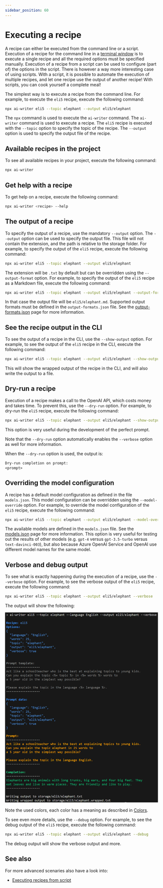 ```yaml
---
sidebar_position: 60
---
```


# Executing a recipe

A recipe can either be executed from the command line or a script. Execution of a recipe for the command line in a [terminal window](../advanced/terminal-window) is to execute a single recipe and all the required options must be specified manually. Execution of a recipe from a script can be used to configure (part of) the options in the script. There is however a way more interesting case of using scripts. With a script, it is possible to automate the execution of multiple recipes, and let one recipe use the output of another recipe! With scripts, you can cook yourself a complete meal!

The simplest way is to execute a recipe from the command line. For example, to execute the `eli5` recipe, execute the following command:

```bash
npx ai-writer eli5 --topic elephant --output eli5/elephant
```

The `npx` command is used to execute the `ai-writer` command. The `ai-writer` command is used to execute a recipe. The `eli5` recipe is executed with the `--topic` option to specify the topic of the recipe. The `--output` option is used to specify the output file of the recipe.

## Available recipes in the project

To see all available recipes in your project, execute the following command:

```bash
npx ai-writer
```

## Get help with a recipe

To get help on a recipe, execute the following command:

```bash
npx ai-writer <recipe> --help
```

## The output of a recipe
To specify the output of a recipe, use the mandatory `--output` option. The `--output` option can be used to specify the output file. This file will not contain the extension, and the path is relative to the storage folder. For example, to specify the output of the `eli5` recipe, execute the following command:

```bash
npx ai-writer eli5 --topic elephant --output eli5/elephant
```

The extension will be `.txt` by default but can be overridden using the `--output-format` option. For example, to specify the output of the `eli5` recipe as a Markdown file, execute the following command:

```bash
npx ai-writer eli5 --topic elephant --output eli5/elephant --output-format md
```

In that case the output file will be `eli5/elephant.md`. Supported output formats must be defined in the `output-formats.json` file. See the [output-formats.json](../project/output-formats.json) page for more information.

## See the recipe output in the CLI

To see the output of a recipe in the CLI, use the `--show-output` option. For example, to see the output of the `eli5` recipe in the CLI, execute the following command:

```bash
npx ai-writer eli5 --topic elephant --output eli5/elephant --show-output
```

This will show the wrapped output of the recipe in the CLI, and will also write the output to a file.

## Dry-run a recipe

Execution of a recipe makes a call to the OpenAI API, which costs money and takes time. To prevent this, use the `--dry-run` option. For example, to dry-run the `eli5` recipe, execute the following command:

```bash
npx ai-writer eli5 --topic elephant --output eli5/elephant --show-output --dry-run
```

This option is very useful during the development of the perfect prompt.

Note that the `--dry-run` option automatically enables the `--verbose` option as well for more information.

When the `--dry-run` option is used, the output is:

```text
Dry-run completion on prompt:
<prompt>
```

## Overriding the model configuration

A recipe has a default model configuration as defined in the file `models.json`. This model configuration can be overridden using the `--model-override` option. For example, to override the model configuration of the `eli5` recipe, execute the following command:

```bash
npx ai-writer eli5 --topic elephant --output eli5/elephant --model-override azure-gpt-35
```

The available models are defined in the `models.json` file. See the [models.json](../project/models.json.md) page for more information. This option is very useful for testing out the results of other models (e.g. `gpt-4` versus `gpt-3.5-turbo` versus `text-davinci-003`), but also because Azure OpenAI Service and OpenAI use different model names for the same model.

## Verbose and debug output

To see what is exactly happening during the execution of a recipe, use the `--verbose` option. For example, to see the verbose output of the `eli5` recipe, execute the following command:

```bash
npx ai-writer eli5 --topic elephant --output eli5/elephant --verbose
```

The output will show the following:

![](./executing-a-recipe/r1o26pmc1261.png)

Note the used colors, each color has a meaning as described in [Colors](../concepts/colors).

To see even more details, use the `--debug` option. For example, to see the debug output of the `eli5` recipe, execute the following command:

```bash
npx ai-writer eli5 --topic elephant --output eli5/elephant --debug
```

The debug output will show the verbose output and more.

## See also

For more advanced scenaries also have a look into:

- [Executing recipes from script](../advanced/executing-a-recipe)